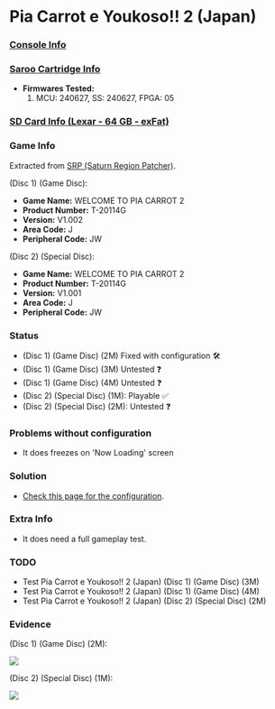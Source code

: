 # Pia Carrot e Youkoso!! 2 (Japan)

### [Console Info](../../../../../Info/Consoles/VA13/README.md)

### [Saroo Cartridge Info](../../../../../Info/Cartridges/RetroGameParadiseStore/1.32F/README.md)

- <b>Firmwares Tested:</b>
  1. MCU: 240627, SS: 240627, FPGA: 05

### [SD Card Info (Lexar - 64 GB - exFat)](../../../../../Info/SdCards/Lexar/64GB/exfat/README.md)

### Game Info

Extracted from [SRP (Saturn Region Patcher)](https://segaxtreme.net/resources/saturn-region-patcher.81/download).

(Disc 1) (Game Disc):

- <b>Game Name:</b> WELCOME TO PIA CARROT 2
- <b>Product Number:</b> T-20114G
- <b>Version:</b> V1.002
- <b>Area Code:</b> J
- <b>Peripheral Code:</b> JW

(Disc 2) (Special Disc):

- <b>Game Name:</b> WELCOME TO PIA CARROT 2
- <b>Product Number:</b> T-20114G
- <b>Version:</b> V1.001
- <b>Area Code:</b> J
- <b>Peripheral Code:</b> JW

### Status

- (Disc 1) (Game Disc) (2M) Fixed with configuration :hammer_and_wrench:
- (Disc 1) (Game Disc) (3M) Untested :question:
- (Disc 1) (Game Disc) (4M) Untested :question:
- (Disc 2) (Special Disc) (1M): Playable :white_check_mark:
- (Disc 2) (Special Disc) (2M): Untested :question:

### Problems without configuration

- It does freezes on 'Now Loading' screen

### Solution

- [Check this page for the configuration](https://github.com/williamdsw/saroo-configuration-list/blob/master/J/T-20114G/README.md).

### Extra Info

- It does need a full gameplay test.

### TODO

- Test Pia Carrot e Youkoso!! 2 (Japan) (Disc 1) (Game Disc) (3M)
- Test Pia Carrot e Youkoso!! 2 (Japan) (Disc 1) (Game Disc) (4M)
- Test Pia Carrot e Youkoso!! 2 (Japan) (Disc 2) (Special Disc) (2M)

### Evidence

(Disc 1) (Game Disc) (2M):

[![](https://img.youtube.com/vi/fYEm7gOIvNc/0.jpg)](https://www.youtube.com/watch?v=fYEm7gOIvNc)

(Disc 2) (Special Disc) (1M):

[![](https://img.youtube.com/vi/EWZdaqcutXM/0.jpg)](https://www.youtube.com/watch?v=EWZdaqcutXM)
